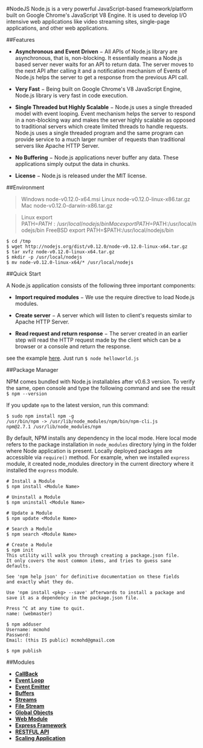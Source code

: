#NodeJS
Node.js is a very powerful JavaScript-based framework/platform built on Google Chrome's JavaScript V8 Engine. It is used to develop I/O intensive web applications like video streaming sites, single-page applications, and other web applications.

##Features
* **Asynchronous and Event Driven** − All APIs of Node.js library are asynchronous, that is, non-blocking. It essentially means a Node.js based server never waits for an API to return data. The server moves to the next API after calling it and a notification mechanism of Events of Node.js helps the server to get a response from the previous API call.

* **Very Fast** − Being built on Google Chrome's V8 JavaScript Engine, Node.js library is very fast in code execution.

* **Single Threaded but Highly Scalable** − Node.js uses a single threaded model with event looping. Event mechanism helps the server to respond in a non-blocking way and makes the server highly scalable as opposed to traditional servers which create limited threads to handle requests. Node.js uses a single threaded program and the same program can provide service to a much larger number of requests than traditional servers like Apache HTTP Server.

* **No Buffering** − Node.js applications never buffer any data. These applications simply output the data in chunks.

* **License** − Node.js is released under the MIT license.

##Environment

> Windows	node-v0.12.0-x64.msi
> Linux		node-v0.12.0-linux-x86.tar.gz
> Mac		node-v0.12.0-darwin-x86.tar.gz

> Linux		export PATH=$PATH:/usr/local/nodejs/bin
> Mac		export PATH=$PATH:/usr/local/nodejs/bin
> FreeBSD	export PATH=$PATH:/usr/local/nodejs/bin

```
$ cd /tmp
$ wget http://nodejs.org/dist/v0.12.0/node-v0.12.0-linux-x64.tar.gz
$ tar xvfz node-v0.12.0-linux-x64.tar.gz
$ mkdir -p /usr/local/nodejs
$ mv node-v0.12.0-linux-x64/* /usr/local/nodejs
```

##Quick Start

A Node.js application consists of the following three important components:

* **Import required modules** − We use the require directive to load Node.js modules.

* **Create server** − A server which will listen to client's requests similar to Apache HTTP Server.

* **Read request and return response** − The server created in an earlier step will read the HTTP request made by the client which can be a browser or a console and return the response.

see the example [here](helloworld.js). Just run `$ node helloworld.js`

##Package Manager

NPM comes bundled with Node.js installables after v0.6.3 version. To verify the same, open console and type the following command and see the result `$ npm --version`

If you update `npm` to the latest version, run this command:

```
$ sudo npm install npm -g
/usr/bin/npm -> /usr/lib/node_modules/npm/bin/npm-cli.js
npm@2.7.1 /usr/lib/node_modules/npm
```

By default, NPM installs any dependency in the local mode. Here local mode refers to the package installation in `node_modules` directory lying in the folder where Node application is present. Locally deployed packages are accessible via `require()` method. For example, when we installed `express` module, it created node_modules directory in the current directory where it installed the `express` module.

```
# Install a Module
$ npm install <Module Name>

# Uninstall a Module
$ npm uninstall <Module Name>

# Update a Module
$ npm update <Module Name>

# Search a Module
$ npm search <Module Name>

# Create a Module
$ npm init
This utility will walk you through creating a package.json file.
It only covers the most common items, and tries to guess sane defaults.

See 'npm help json' for definitive documentation on these fields
and exactly what they do.

Use 'npm install <pkg> --save' afterwards to install a package and
save it as a dependency in the package.json file.

Press ^C at any time to quit.
name: (webmaster)

$ npm adduser
Username: mcmohd
Password:
Email: (this IS public) mcmohd@gmail.com

$ npm publish
```

##Modules

* **[CallBack](callback.md)**
* **[Event Loop](event-loop.md)**
* **[Event Emitter](event-emitter.md)**
* **[Buffers](buffers.md)**
* **[Streams](streams.md)**
* **[File Stream](filestream.md)**
* **[Global Objects](global-objects.md)**
* **[Web Module](web-module.md)**
* **[Express Framework](express-framework.md)**
* **[RESTFUL API](restfulAPI.md)**
* **[Scaling Application](scaling-application.md)**
